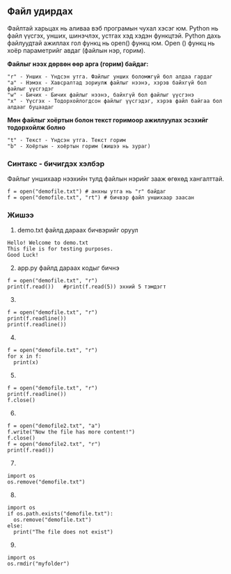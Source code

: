 ## Файл удирдах

Файлтай харьцах нь аливаа вэб програмын чухал хэсэг юм.
Python нь файл үүсгэх, унших, шинэчлэх, устгах хэд хэдэн функцтэй.
Python дахь файлуудтай ажиллах гол функц нь open() функц юм.
Open () функц нь хоёр параметрийг авдаг (файлын нэр, горим).

**Файлыг нээх дөрвөн өөр арга (горим) байдаг:**
```
"r" - Унших - Үндсэн утга. Файлыг унших боломжгүй бол алдаа гардаг
"a" - Нэмэх - Хавсралтад зориулж файлыг нээнэ, хэрэв байхгүй бол файлыг үүсгэдэг
"w" - Бичих - Бичих файлыг нээнэ, байхгүй бол файлыг үүсгэнэ
"x" - Үүсгэх - Тодорхойлогдсон файлыг үүсгэдэг, хэрэв файл байгаа бол алдааг буцаадаг
```
**Мөн файлыг хоёртын болон текст горимоор ажиллуулах эсэхийг тодорхойлж болно**
```
"t" - Текст - Үндсэн утга. Текст горим
"b" - Хоёртын - хоёртын горим (жишээ нь зураг)
```
### Синтакс - бичигдэх хэлбэр
Файлыг уншихаар нээхийн тулд файлын нэрийг зааж өгөхөд хангалттай.
```
f = open("demofile.txt") # анхны утга нь "r" байдаг
f = open("demofile.txt", "rt") # бичвэр файл уншихаар заасан
```

### Жишээ
1. demo.txt файлд дараах бичвэрийг оруул
```
Hello! Welcome to demo.txt
This file is for testing purposes.
Good Luck!
```
2. app.py файлд дараах кодыг бичнэ
```
f = open("demofile.txt", "r")
print(f.read())   #print(f.read(5)) эхний 5 тэмдэгт
```

3.
```
f = open("demofile.txt", "r")
print(f.readline())
print(f.readline())
```
4.
```
f = open("demofile.txt", "r")
for x in f:
  print(x)
```
5.
```
f = open("demofile.txt", "r")
print(f.readline())
f.close()
```

6. 
```
f = open("demofile2.txt", "a")
f.write("Now the file has more content!")
f.close()
f = open("demofile2.txt", "r")
print(f.read())
```
7. 
```
import os
os.remove("demofile.txt")
```
8.
```
import os
if os.path.exists("demofile.txt"):
  os.remove("demofile.txt")
else:
  print("The file does not exist")
```
9.
```
import os
os.rmdir("myfolder")
```
